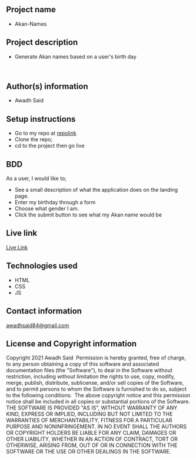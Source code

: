 ## Project name
- Akan-Names
​
## Project description
- Generate Akan names based on a user's birth day
  
​
## Author(s) information
- Awadh Said
  
## Setup instructions
- Go to my repo at [repolink](https://github.com/Awadh-Awadh/Akan-Names)
- Clone the repo;
- cd to the project then go live
​
## BDD
  As a user, I would like to;
​
  - See a  small description of what the application does on the landing page. 
  - Enter my birthday through a form
  - Choose what gender I am.
  - Click the submit button to see what my Akan name would be
  
## Live link
[Live Link](https://awadh-awadh.github.io/Akan-Names/)
  
## Technologies used
  - HTML
  - CSS
  - JS
  
## Contact information
  awadhsaid84@gmail.com
  
## License and Copyright information
  Copyright 2021 Awadh Said
​
  Permission is hereby granted, free of charge, to any person obtaining a copy of this software and associated documentation files (the "Software"), to deal in the Software without restriction, including without limitation the rights to use, copy, modify, merge, publish, distribute, sublicense, and/or sell copies of the Software, and to permit persons to whom the Software is furnished to do so, subject to the following conditions:
​
  The above copyright notice and this permission notice shall be included in all copies or substantial portions of the Software.
​
  THE SOFTWARE IS PROVIDED "AS IS", WITHOUT WARRANTY OF ANY KIND, EXPRESS OR IMPLIED, INCLUDING BUT NOT LIMITED TO THE WARRANTIES OF MERCHANTABILITY, FITNESS FOR A PARTICULAR PURPOSE AND NONINFRINGEMENT. IN NO EVENT SHALL THE AUTHORS OR COPYRIGHT HOLDERS BE LIABLE FOR ANY CLAIM, DAMAGES OR OTHER LIABILITY, WHETHER IN AN ACTION OF CONTRACT, TORT OR OTHERWISE, ARISING FROM, OUT OF OR IN CONNECTION WITH THE SOFTWARE OR THE USE OR OTHER DEALINGS IN THE SOFTWARE.
